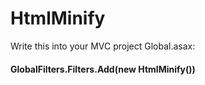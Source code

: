 # HtmlMinify

Write this into your MVC project Global.asax: 
#### GlobalFilters.Filters.Add(new HtmlMinify()) 
